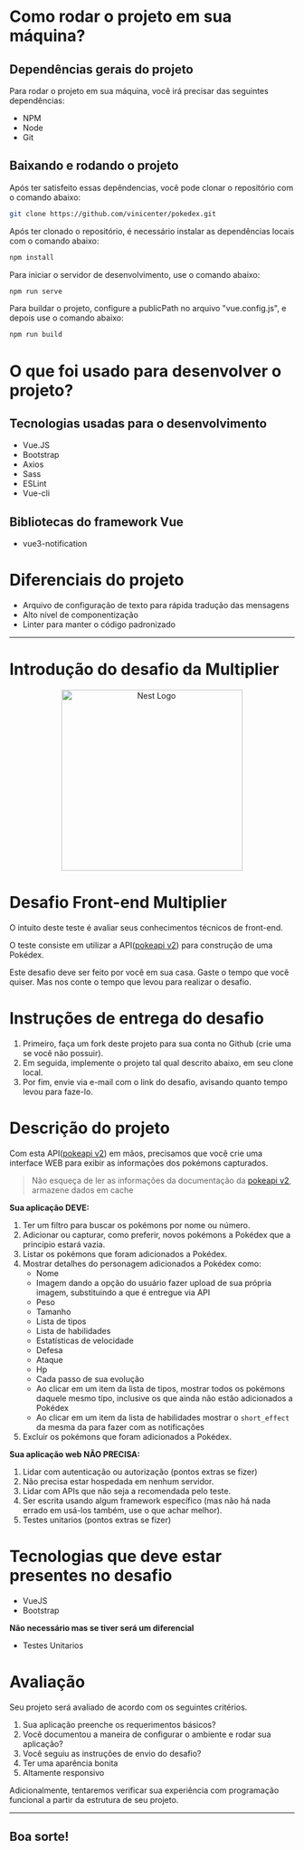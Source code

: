 # Como rodar o projeto em sua máquina?

## Dependências gerais do projeto

Para rodar o projeto em sua máquina, você irá precisar das seguintes dependências:

<ul>
  <li>NPM</li>
  <li>Node</li>
  <li>Git</li>
</ul>

## Baixando e rodando o projeto

Após ter satisfeito essas depêndencias, você pode clonar o repositório com o comando abaixo:
```sh
git clone https://github.com/vinicenter/pokedex.git
```

Após ter clonado o repositório, é necessário instalar as dependências locais com o comando abaixo:
```sh
npm install
```

Para iniciar o servidor de desenvolvimento, use o comando abaixo:
```sh
npm run serve
```

Para buildar o projeto, configure a publicPath no arquivo "vue.config.js", e depois use o comando abaixo:
```sh
npm run build
```

# O que foi usado para desenvolver o projeto?

## Tecnologias usadas para o desenvolvimento

<ul>
<li>Vue.JS</li>
<li>Bootstrap</li>
<li>Axios</li>
<li>Sass</li>
<li>ESLint</li>
<li>Vue-cli</li>
</ul>

## Bibliotecas do framework Vue

<ul>
<li>vue3-notification</li>
</ul>

# Diferenciais do projeto

<ul>
<li>Arquivo de configuração de texto para rápida tradução das mensagens</li>
<li>Alto nível de componentização</li>
<li>Linter para manter o código padronizado</li>
</ul>

<hr />

# Introdução do desafio da Multiplier

<p align="center">
  <img src="https://multiplier.com.br/assets/multiplier.svg" width="320" alt="Nest Logo" />
</p>

# Desafio Front-end Multiplier

O intuito deste teste é avaliar seus conhecimentos técnicos de front-end.

O teste consiste em utilizar a API([pokeapi v2](https://pokeapi.co/docsv2/#)) para construção de uma Pokédex.

Este desafio deve ser feito por você em sua casa. Gaste o tempo que você quiser. Mas nos conte o tempo que levou para realizar o desafio.

# Instruções de entrega do desafio

1. Primeiro, faça um fork deste projeto para sua conta no Github (crie uma se você não possuir).
2. Em seguida, implemente o projeto tal qual descrito abaixo, em seu clone local.
3. Por fim, envie via e-mail com o link do desafio, avisando quanto tempo levou para faze-lo.

# Descrição do projeto

Com esta API([pokeapi v2](https://pokeapi.co/docsv2/#)) em mãos, precisamos que você crie uma interface WEB para exibir as informações dos pokémons capturados.

> Não esqueça de ler as informações da documentação da [pokeapi v2](https://pokeapi.co/docsv2/#), armazene dados em cache 

**Sua aplicação DEVE:**

1. Ter um filtro para buscar os pokémons por nome ou número.
2. Adicionar ou capturar, como preferir, novos pokémons a Pokédex que a principio estará vazia.
3. Listar os pokémons que foram adicionados a Pokédex.
4. Mostrar detalhes do personagem adicionados a Pokédex como: 
    - Nome
    - Imagem dando a opção do usuário fazer upload de sua própria imagem, substituindo a que é entregue via API
    - Peso
    - Tamanho
    - Lista de tipos
    - Lista de habilidades
    - Estatísticas de velocidade
    - Defesa
    - Ataque
    - Hp
    - Cada passo de sua evolução
    - Ao clicar em um item da lista de tipos, mostrar todos os pokémons daquele mesmo tipo, inclusive os que ainda não estão adicionados a Pokédex
    - Ao clicar em um item da lista de habilidades mostrar o `short_effect` da mesma da para fazer com as notificações
5. Excluir os pokémons que foram adicionados a Pokédex.

**Sua aplicação web NÃO PRECISA:**

1. Lidar com autenticação ou autorização (pontos extras se fizer)
2. Não precisa estar hospedada em nenhum servidor.
3. Lidar com APIs que não seja a recomendada pelo teste.
4. Ser escrita usando algum framework específico (mas não há nada errado em usá-los também, use o que achar melhor).
5. Testes unitarios (pontos extras se fizer)

# Tecnologias que deve estar presentes no desafio

- VueJS
- Bootstrap

**Não necessário mas se tiver será um diferencial**

- Testes Unitarios

# Avaliação

Seu projeto será avaliado de acordo com os seguintes critérios.

1. Sua aplicação preenche os requerimentos básicos?
2. Você documentou a maneira de configurar o ambiente e rodar sua aplicação?
3. Você seguiu as instruções de envio do desafio?
4. Ter uma aparência bonita
5. Altamente responsivo

Adicionalmente, tentaremos verificar sua experiência com programação funcional a partir da estrutura de seu projeto.

---

## Boa sorte!
